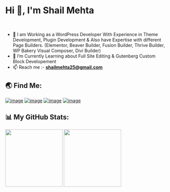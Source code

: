 <h1 align="left">Hi 👋, I'm Shail Mehta</h1><br>

- 🌱 I am Working as a WordPress Developer With Experience in Theme Development, Plugin Development & Also have Expertise with different Page Builders. (Elementor, Beaver Builder, Fusion Builder, Thrive Builder, WP Bakery Visual Composer, Divi Builder)
- 🔭 I’m Currently Learning about Full Site Editing & Gutenberg Custom Block Developement
- 📫 Reach me :-  **shailmehta25@gmail.com**

<h2 align="left">🌏 Find Me:</h2>
<div align="left">
 
[![image](https://img.shields.io/badge/LinkedIn-0077B5?style=for-the-badge&logo=linkedin&logoColor=white)](https://in.linkedin.com/in/shailmehta25)
[![image](https://img.shields.io/badge/-WordPress-blue?style=for-the-badge&logo=wordpress&logoColor=white)](https://profiles.wordpress.org/shailu25/) 
[![image](https://img.shields.io/badge/Github-black?style=for-the-badge&logo=github&logoColor=white)](https://github.com/shail-mehta)
[![image](https://img.shields.io/badge/Gmail-D14836?style=for-the-badge&logo=gmail&logoColor=white)](mailto:shailmehta25@gmail.com)

</div>

<h2 align="left">📊 My GitHub Stats:</h2>

<div align="left">
     <a href="https://github-readme-stats.vercel.app/api/top-langs/?username=shail-mehta&theme=aura_dark" target="_blank"><img height="180em" src="https://github-readme-stats.vercel.app/api/top-langs/?username=shail-mehta&theme=aura_dark" /></a>
     <a href="https://github-readme-stats.vercel.app/api?username=shail-mehta&theme=aura_dark&show_icons=true" target="_blank"><img height="180em" src="https://github-readme-stats.vercel.app/api?username=shail-mehta&theme=aura_dark&show_icons=true" /></a>
</div>

